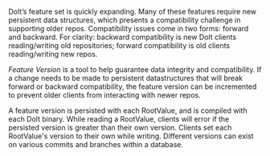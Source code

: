 Dolt’s feature set is quickly expanding.
Many of these features require new persistent data structures, 
which presents a compatibility challenge in supporting older repos. 
Compatibility issues come in two forms: forward and backward. 
For clarity: backward compatibility is new Dolt clients reading/writing old repositories; 
forward compatibility is old clients reading/writing new repos.

*Feature Version* is a tool to help guarantee data integrity and compatibility.
If a change needs to be made to persistent datastructures that will break forward or backward compatibility,
the feature version can be incremented to prevent older clients from interacting with newer repos.

A feature version is persisted with each RootValue, and is compiled with each Dolt binary.
While reading a RootValue, clients will error if the persisted version is greater than their own version.
Clients set each RootValue's version to their own while writing. 
Different versions can exist on various commits and branches within a database. 
